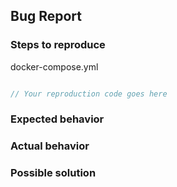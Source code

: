 ## Bug Report

<!--
The resources of our team are limited.
If you want to speed up fixing the problem, please follow the guidelines below.
It will help us to understand and reproduce the issue and to find a solution faster.
-->

### Steps to reproduce

<!--
⚠️  Important: Problem Reproduction Steps  ⚠️
To help us investigate and fix your issue effectively, we need clear reproduction steps.
Include relevant code snippets and descriptions that demonstrate the problem.
-->

docker-compose.yml
```yaml

```

```go
// Your reproduction code goes here
```

### Expected behavior

<!-- What should happen -->

### Actual behavior

<!-- What happens instead -->

### Possible solution

<!-- Consider submitting a pull request - it will help us provide faster feedback on your solution. -->
